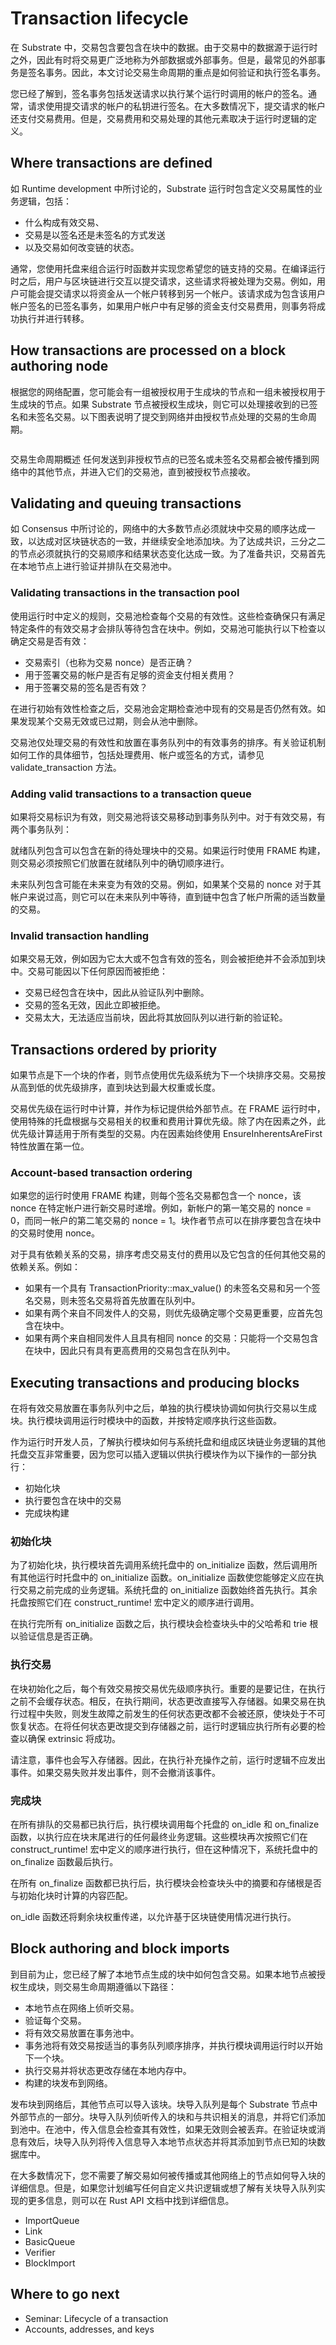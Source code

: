 # Transaction lifecycle

在 Substrate 中，交易包含要包含在块中的数据。由于交易中的数据源于运行时之外，因此有时将交易更广泛地称为外部数据或外部事务。但是，最常见的外部事务是签名事务。因此，本文讨论交易生命周期的重点是如何验证和执行签名事务。

您已经了解到，签名事务包括发送请求以执行某个运行时调用的帐户的签名。通常，请求使用提交请求的帐户的私钥进行签名。在大多数情况下，提交请求的帐户还支付交易费用。但是，交易费用和交易处理的其他元素取决于运行时逻辑的定义。

## Where transactions are defined

如 Runtime development 中所讨论的，Substrate 运行时包含定义交易属性的业务逻辑，包括：

- 什么构成有效交易、
- 交易是以签名还是未签名的方式发送
- 以及交易如何改变链的状态。

通常，您使用托盘来组合运行时函数并实现您希望您的链支持的交易。在编译运行时之后，用户与区块链进行交互以提交请求，这些请求将被处理为交易。例如，用户可能会提交请求以将资金从一个帐户转移到另一个帐户。该请求成为包含该用户帐户签名的已签名事务，如果用户帐户中有足够的资金支付交易费用，则事务将成功执行并进行转移。

## How transactions are processed on a block authoring node

根据您的网络配置，您可能会有一组被授权用于生成块的节点和一组未被授权用于生成块的节点。如果 Substrate 节点被授权生成块，则它可以处理接收到的已签名和未签名交易。以下图表说明了提交到网络并由授权节点处理的交易的生命周期。

<img>

交易生命周期概述 任何发送到非授权节点的已签名或未签名交易都会被传播到网络中的其他节点，并进入它们的交易池，直到被授权节点接收。

## Validating and queuing transactions

如 Consensus 中所讨论的，网络中的大多数节点必须就块中交易的顺序达成一致，以达成对区块链状态的一致，并继续安全地添加块。为了达成共识，三分之二的节点必须就执行的交易顺序和结果状态变化达成一致。为了准备共识，交易首先在本地节点上进行验证并排队在交易池中。

### Validating transactions in the transaction pool

使用运行时中定义的规则，交易池检查每个交易的有效性。这些检查确保只有满足特定条件的有效交易才会排队等待包含在块中。例如，交易池可能执行以下检查以确定交易是否有效：

- 交易索引（也称为交易 nonce）是否正确？ 
- 用于签署交易的帐户是否有足够的资金支付相关费用？ 
- 用于签署交易的签名是否有效？

在进行初始有效性检查之后，交易池会定期检查池中现有的交易是否仍然有效。如果发现某个交易无效或已过期，则会从池中删除。

交易池仅处理交易的有效性和放置在事务队列中的有效事务的排序。有关验证机制如何工作的具体细节，包括处理费用、帐户或签名的方式，请参见 validate_transaction 方法。

### Adding valid transactions to a transaction queue

如果将交易标识为有效，则交易池将该交易移动到事务队列中。对于有效交易，有两个事务队列：

就绪队列包含可以包含在新的待处理块中的交易。如果运行时使用 FRAME 构建，则交易必须按照它们放置在就绪队列中的确切顺序进行。 

未来队列包含可能在未来变为有效的交易。例如，如果某个交易的 nonce 对于其帐户来说过高，则它可以在未来队列中等待，直到链中包含了帐户所需的适当数量的交易。


### Invalid transaction handling

如果交易无效，例如因为它太大或不包含有效的签名，则会被拒绝并不会添加到块中。交易可能因以下任何原因而被拒绝：

- 交易已经包含在块中，因此从验证队列中删除。 
- 交易的签名无效，因此立即被拒绝。 
- 交易太大，无法适应当前块，因此将其放回队列以进行新的验证轮。


## Transactions ordered by priority

如果节点是下一个块的作者，则节点使用优先级系统为下一个块排序交易。交易按从高到低的优先级排序，直到块达到最大权重或长度。

交易优先级在运行时中计算，并作为标记提供给外部节点。在 FRAME 运行时中，使用特殊的托盘根据与交易相关的权重和费用计算优先级。除了内在因素之外，此优先级计算适用于所有类型的交易。内在因素始终使用 EnsureInherentsAreFirst 特性放置在第一位。

### Account-based transaction ordering

如果您的运行时使用 FRAME 构建，则每个签名交易都包含一个 nonce，该 nonce 在特定帐户进行新交易时递增。例如，新帐户的第一笔交易的 nonce = 0，而同一帐户的第二笔交易的 nonce = 1。块作者节点可以在排序要包含在块中的交易时使用 nonce。

对于具有依赖关系的交易，排序考虑交易支付的费用以及它包含的任何其他交易的依赖关系。例如：

- 如果有一个具有 TransactionPriority::max_value() 的未签名交易和另一个签名交易，则未签名交易将首先放置在队列中。 
- 如果有两个来自不同发件人的交易，则优先级确定哪个交易更重要，应首先包含在块中。 
- 如果有两个来自相同发件人且具有相同 nonce 的交易：只能将一个交易包含在块中，因此只有具有更高费用的交易包含在队列中。

## Executing transactions and producing blocks

在将有效交易放置在事务队列中之后，单独的执行模块协调如何执行交易以生成块。执行模块调用运行时模块中的函数，并按特定顺序执行这些函数。

作为运行时开发人员，了解执行模块如何与系统托盘和组成区块链业务逻辑的其他托盘交互非常重要，因为您可以插入逻辑以供执行模块作为以下操作的一部分执行：

- 初始化块 
- 执行要包含在块中的交易 
- 完成块构建


### 初始化块 
为了初始化块，执行模块首先调用系统托盘中的 on_initialize 函数，然后调用所有其他运行时托盘中的 on_initialize 函数。on_initialize 函数使您能够定义应在执行交易之前完成的业务逻辑。系统托盘的 on_initialize 函数始终首先执行。其余托盘按照它们在 construct_runtime! 宏中定义的顺序进行调用。

在执行完所有 on_initialize 函数之后，执行模块会检查块头中的父哈希和 trie 根以验证信息是否正确。

### 执行交易 
在块初始化之后，每个有效交易按交易优先级顺序执行。重要的是要记住，在执行之前不会缓存状态。相反，在执行期间，状态更改直接写入存储器。如果交易在执行过程中失败，则发生故障之前发生的任何状态更改都不会被还原，使块处于不可恢复状态。在将任何状态更改提交到存储器之前，运行时逻辑应执行所有必要的检查以确保 extrinsic 将成功。

请注意，事件也会写入存储器。因此，在执行补充操作之前，运行时逻辑不应发出事件。如果交易失败并发出事件，则不会撤消该事件。

### 完成块 
在所有排队的交易都已执行后，执行模块调用每个托盘的 on_idle 和 on_finalize 函数，以执行应在块末尾进行的任何最终业务逻辑。这些模块再次按照它们在 construct_runtime! 宏中定义的顺序进行执行，但在这种情况下，系统托盘中的 on_finalize 函数最后执行。

在所有 on_finalize 函数都已执行后，执行模块会检查块头中的摘要和存储根是否与初始化块时计算的内容匹配。

on_idle 函数还将剩余块权重传递，以允许基于区块链使用情况进行执行。

## Block authoring and block imports

到目前为止，您已经了解了本地节点生成的块中如何包含交易。如果本地节点被授权生成块，则交易生命周期遵循以下路径：

- 本地节点在网络上侦听交易。 
- 验证每个交易。 
- 将有效交易放置在事务池中。 
- 事务池将有效交易按适当的事务队列顺序排序，并执行模块调用运行时以开始下一个块。 
- 执行交易并将状态更改存储在本地内存中。 
- 构建的块发布到网络。 

发布块到网络后，其他节点可以导入该块。块导入队列是每个 Substrate 节点中外部节点的一部分。块导入队列侦听传入的块和与共识相关的消息，并将它们添加到池中。在池中，传入信息会检查其有效性，如果无效则会被丢弃。在验证块或消息有效后，块导入队列将传入信息导入本地节点状态并将其添加到节点已知的块数据库中。

在大多数情况下，您不需要了解交易如何被传播或其他网络上的节点如何导入块的详细信息。但是，如果您计划编写任何自定义共识逻辑或想了解有关块导入队列实现的更多信息，则可以在 Rust API 文档中找到详细信息。

- ImportQueue
- Link
- BasicQueue
- Verifier
- BlockImport

## Where to go next

- Seminar: Lifecycle of a transaction
- Accounts, addresses, and keys



















